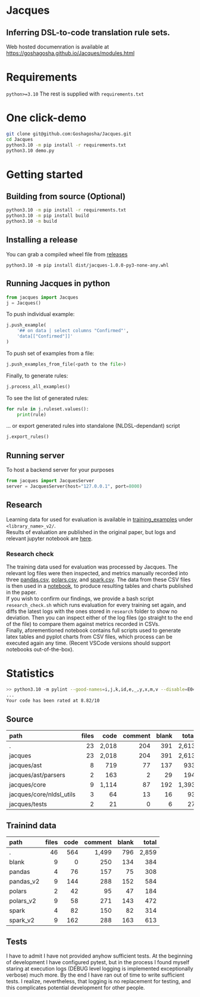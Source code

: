 # Jacques
Inferring DSL-to-code translation rule sets.  
---
Web hosted documenration is available at https://goshagosha.github.io/Jacques/modules.html

# Requirements
`python>=3.10`
The rest is supplied with `requirements.txt`

# One click-demo
```sh
git clone git@github.com:Goshagosha/Jacques.git  
cd Jacques 
python3.10 -m pip install -r requirements.txt
python3.10 demo.py
```

# Getting started
## Building from source (Optional)
```sh
python3.10 -m pip install -r requirements.txt
python3.10 -m pip install build
python3.10 -m build
```

## Installing a release
You can grab a compiled wheel file from [releases](https://github.com/Goshagosha/Jacques/releases/tag/v1.0.0)
```
python3.10 -m pip install dist/jacques-1.0.0-py3-none-any.whl
```

## Running Jacques in python
```py
from jacques import Jacques
j = Jacques()
```
To push individual example:
```py
j.push_example(
    '## on data | select columns "Confirmed"',
    'data[["Confirmed"]]'
)
```
To push set of examples from a file:
```py
j.push_examples_from_file(<path to the file>)
```
Finally, to generate rules:
```py
j.process_all_examples()
```

To see the list of generated rules:
```py
for rule in j.ruleset.values():
    print(rule)
```

... or export generated rules into standalone (NLDSL-dependant) script
```py
j.export_rules()
```

## Running server
To host a backend server for your purposes
```py
from jacques import JacquesServer
server = JacquesServer(host="127.0.0.1", port=8000)
```

## Research
Learning data for used for evaluation is available in [training_examples](training_examples) under `<library_name>_v2/`.  
Results of evaluation are published in the original paper, but logs and relevant jupyter notebook are [here](research).

### Research check
The training data used for evaluation was processed by Jacques. The relevant log files were then inspected, and metrics manually recorded into three [pandas.csv](research/pandas.csv), [polars.csv](research/polars.csv), and [spark.csv](research/spark.csv). The data from these CSV files is then used in a [notebook](research/prep.ipynb), to produce resulting tables and charts published in the paper.  
If you wish to confirm our findings, we provide a bash script `research_check.sh` which runs evaluation for every training set again, and diffs the latest logs with the ones stored in `research` folder to show no deviation. Then you can inspect either of the log files (go straight to the end of the file) to compare them against metrics recorded in CSVs.  
Finally, aforementioned notebook contains full scripts used to generate latex tables and pyplot charts from CSV files, which process can be executed again any time. (Recent VSCode versions should support notebooks out-of-the-box).

# Statistics
```sh
>> python3.10 -m pylint --good-names=i,j,k,id,e,_,y,x,m,v --disable=E0402 src
...
Your code has been rated at 8.82/10
```

## Source
| path | files | code | comment | blank | total |
| :--- | ---: | ---: | ---: | ---: | ---: |
| . | 23 | 2,018 | 204 | 391 | 2,613 |
| jacques | 23 | 2,018 | 204 | 391 | 2,613 |
| jacques/ast | 8 | 719 | 77 | 137 | 933 |
| jacques/ast/parsers | 2 | 163 | 2 | 29 | 194 |
| jacques/core | 9 | 1,114 | 87 | 192 | 1,393 |
| jacques/core/nldsl_utils | 3 | 64 | 13 | 16 | 93 |
| jacques/tests | 2 | 21 | 0 | 6 | 27 |

## Trainind data
| path | files | code | comment | blank | total |
| :--- | ---: | ---: | ---: | ---: | ---: |
| . | 46 | 564 | 1,499 | 796 | 2,859 |
| blank | 9 | 0 | 250 | 134 | 384 |
| pandas | 4 | 76 | 157 | 75 | 308 |
| pandas_v2 | 9 | 144 | 288 | 152 | 584 |
| polars | 2 | 42 | 95 | 47 | 184 |
| polars_v2 | 9 | 58 | 271 | 143 | 472 |
| spark | 4 | 82 | 150 | 82 | 314 |
| spark_v2 | 9 | 162 | 288 | 163 | 613 |

## Tests
I have to admit I have not provided anyhow sufficient tests. At the beginning of development I have configured pytest, but in the process I found myself staring at execution logs (DEBUG level logging is implemented exceptionally verbose) much more. By the end I have ran out of time to write sufficient tests. I realize, nevertheless, that logging is no replacement for testing, and this complicates potential development for other people.

